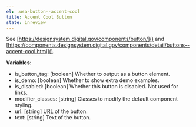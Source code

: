 ```yaml
---
el: .usa-button--accent-cool
title: Accent Cool Button
state: inreview
---
```

See [https://designsystem.digital.gov/components/button/]() and
[https://components.designsystem.digital.gov/components/detail/buttons--accent-cool.html]().

__Variables:__
* is_button_tag: [boolean] Whether to output as a button element.
* is_demo: [boolean] Whether to show extra demo examples.
* is_disabled: [boolean] Whether this button is disabled. Not used for links.
* modifier_classes: [string] Classes to modify the default component styling.
* url: [string] URL of the button.
* text: [string] Text of the button.
